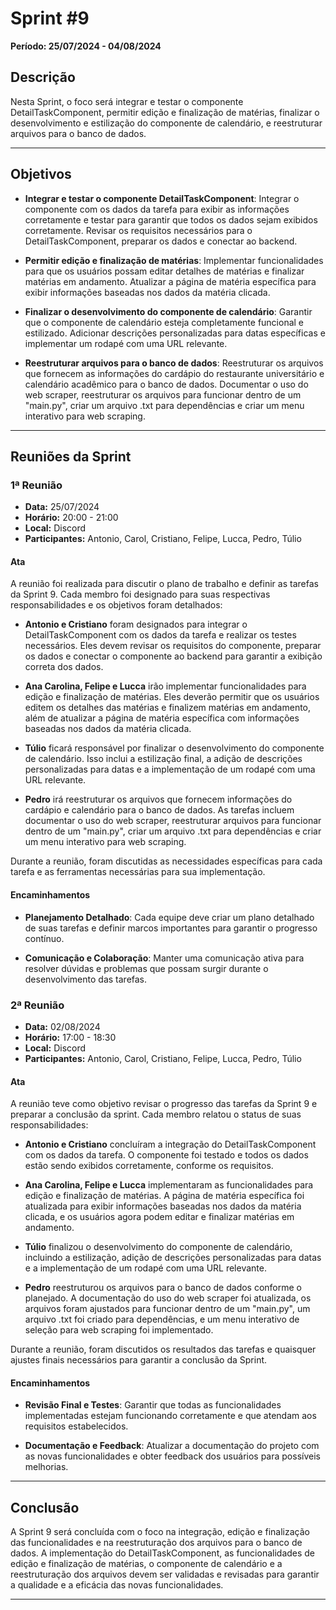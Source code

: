 # Sprint #9

**Período: 25/07/2024 - 04/08/2024**

## Descrição

Nesta Sprint, o foco será integrar e testar o componente DetailTaskComponent, permitir edição e finalização de matérias, finalizar o desenvolvimento e estilização do componente de calendário, e reestruturar arquivos para o banco de dados.

---

## Objetivos

- **Integrar e testar o componente DetailTaskComponent**: Integrar o componente com os dados da tarefa para exibir as informações corretamente e testar para garantir que todos os dados sejam exibidos corretamente. Revisar os requisitos necessários para o DetailTaskComponent, preparar os dados e conectar ao backend.

- **Permitir edição e finalização de matérias**: Implementar funcionalidades para que os usuários possam editar detalhes de matérias e finalizar matérias em andamento. Atualizar a página de matéria específica para exibir informações baseadas nos dados da matéria clicada.

- **Finalizar o desenvolvimento do componente de calendário**: Garantir que o componente de calendário esteja completamente funcional e estilizado. Adicionar descrições personalizadas para datas específicas e implementar um rodapé com uma URL relevante.

- **Reestruturar arquivos para o banco de dados**: Reestruturar os arquivos que fornecem as informações do cardápio do restaurante universitário e calendário acadêmico para o banco de dados. Documentar o uso do web scraper, reestruturar os arquivos para funcionar dentro de um "main.py", criar um arquivo .txt para dependências e criar um menu interativo para web scraping.

---

## Reuniões da Sprint

### 1ª Reunião

- **Data:** 25/07/2024
- **Horário:** 20:00 - 21:00
- **Local:** Discord
- **Participantes:** Antonio, Carol, Cristiano, Felipe, Lucca, Pedro, Túlio

#### Ata

A reunião foi realizada para discutir o plano de trabalho e definir as tarefas da Sprint 9. Cada membro foi designado para suas respectivas responsabilidades e os objetivos foram detalhados:

- **Antonio e Cristiano** foram designados para integrar o DetailTaskComponent com os dados da tarefa e realizar os testes necessários. Eles devem revisar os requisitos do componente, preparar os dados e conectar o componente ao backend para garantir a exibição correta dos dados.

- **Ana Carolina, Felipe e Lucca** irão implementar funcionalidades para edição e finalização de matérias. Eles deverão permitir que os usuários editem os detalhes das matérias e finalizem matérias em andamento, além de atualizar a página de matéria específica com informações baseadas nos dados da matéria clicada.

- **Túlio** ficará responsável por finalizar o desenvolvimento do componente de calendário. Isso inclui a estilização final, a adição de descrições personalizadas para datas e a implementação de um rodapé com uma URL relevante.

- **Pedro** irá reestruturar os arquivos que fornecem informações do cardápio e calendário para o banco de dados. As tarefas incluem documentar o uso do web scraper, reestruturar arquivos para funcionar dentro de um "main.py", criar um arquivo .txt para dependências e criar um menu interativo para web scraping.

Durante a reunião, foram discutidas as necessidades específicas para cada tarefa e as ferramentas necessárias para sua implementação.

#### Encaminhamentos

- **Planejamento Detalhado**: Cada equipe deve criar um plano detalhado de suas tarefas e definir marcos importantes para garantir o progresso contínuo.

- **Comunicação e Colaboração**: Manter uma comunicação ativa para resolver dúvidas e problemas que possam surgir durante o desenvolvimento das tarefas.

### 2ª Reunião

- **Data:** 02/08/2024
- **Horário:** 17:00 - 18:30
- **Local:** Discord
- **Participantes:** Antonio, Carol, Cristiano, Felipe, Lucca, Pedro, Túlio

#### Ata

A reunião teve como objetivo revisar o progresso das tarefas da Sprint 9 e preparar a conclusão da sprint. Cada membro relatou o status de suas responsabilidades:

- **Antonio e Cristiano** concluíram a integração do DetailTaskComponent com os dados da tarefa. O componente foi testado e todos os dados estão sendo exibidos corretamente, conforme os requisitos.

- **Ana Carolina, Felipe e Lucca** implementaram as funcionalidades para edição e finalização de matérias. A página de matéria específica foi atualizada para exibir informações baseadas nos dados da matéria clicada, e os usuários agora podem editar e finalizar matérias em andamento.

- **Túlio** finalizou o desenvolvimento do componente de calendário, incluindo a estilização, adição de descrições personalizadas para datas e a implementação de um rodapé com uma URL relevante.

- **Pedro** reestruturou os arquivos para o banco de dados conforme o planejado. A documentação do uso do web scraper foi atualizada, os arquivos foram ajustados para funcionar dentro de um "main.py", um arquivo .txt foi criado para dependências, e um menu interativo de seleção para web scraping foi implementado.

Durante a reunião, foram discutidos os resultados das tarefas e quaisquer ajustes finais necessários para garantir a conclusão da Sprint.

#### Encaminhamentos

- **Revisão Final e Testes**: Garantir que todas as funcionalidades implementadas estejam funcionando corretamente e que atendam aos requisitos estabelecidos.

- **Documentação e Feedback**: Atualizar a documentação do projeto com as novas funcionalidades e obter feedback dos usuários para possíveis melhorias.

---

## Conclusão

A Sprint 9 será concluída com o foco na integração, edição e finalização das funcionalidades e na reestruturação dos arquivos para o banco de dados. A implementação do DetailTaskComponent, as funcionalidades de edição e finalização de matérias, o componente de calendário e a reestruturação dos arquivos devem ser validadas e revisadas para garantir a qualidade e a eficácia das novas funcionalidades.

---
